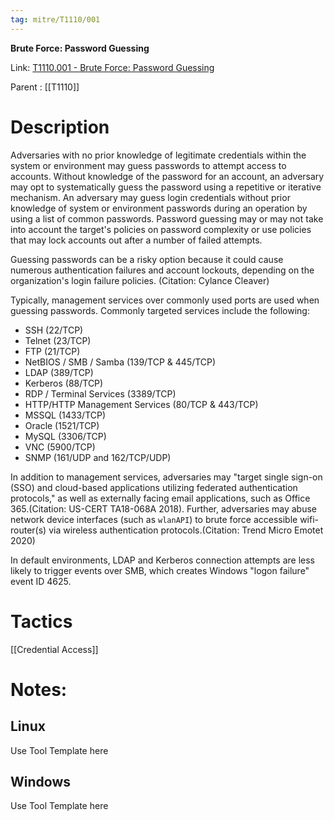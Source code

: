 ```yaml
---
tag: mitre/T1110/001
---
```


**Brute Force: Password Guessing**

Link: [T1110.001 - Brute Force: Password Guessing](https://attack.mitre.org/techniques/T1110/001)

Parent : [[T1110]]


# Description

Adversaries with no prior knowledge of legitimate credentials within the system or environment may guess passwords to attempt access to accounts. Without knowledge of the password for an account, an adversary may opt to systematically guess the password using a repetitive or iterative mechanism. An adversary may guess login credentials without prior knowledge of system or environment passwords during an operation by using a list of common passwords. Password guessing may or may not take into account the target's policies on password complexity or use policies that may lock accounts out after a number of failed attempts.

Guessing passwords can be a risky option because it could cause numerous authentication failures and account lockouts, depending on the organization's login failure policies. (Citation: Cylance Cleaver)

Typically, management services over commonly used ports are used when guessing passwords. Commonly targeted services include the following:

* SSH (22/TCP)
* Telnet (23/TCP)
* FTP (21/TCP)
* NetBIOS / SMB / Samba (139/TCP & 445/TCP)
* LDAP (389/TCP)
* Kerberos (88/TCP)
* RDP / Terminal Services (3389/TCP)
* HTTP/HTTP Management Services (80/TCP & 443/TCP)
* MSSQL (1433/TCP)
* Oracle (1521/TCP)
* MySQL (3306/TCP)
* VNC (5900/TCP)
* SNMP (161/UDP and 162/TCP/UDP)

In addition to management services, adversaries may "target single sign-on (SSO) and cloud-based applications utilizing federated authentication protocols," as well as externally facing email applications, such as Office 365.(Citation: US-CERT TA18-068A 2018). Further, adversaries may abuse network device interfaces (such as `wlanAPI`) to brute force accessible wifi-router(s) via wireless authentication protocols.(Citation: Trend Micro Emotet 2020)

In default environments, LDAP and Kerberos connection attempts are less likely to trigger events over SMB, which creates Windows "logon failure" event ID 4625.

# Tactics


[[Credential Access]]


# Notes:

## Linux

Use Tool Template here

## Windows

Use Tool Template here